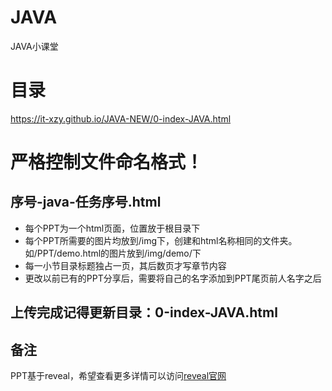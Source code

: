 # JAVA
JAVA小课堂

# 目录
https://it-xzy.github.io/JAVA-NEW/0-index-JAVA.html

# 严格控制文件命名格式！
## 序号-java-任务序号.html

- 每个PPT为一个html页面，位置放于根目录下
- 每个PPT所需要的图片均放到/img下，创建和html名称相同的文件夹。如/PPT/demo.html的图片放到/img/demo/下
- 每一小节目录标题独占一页，其后数页才写章节内容
- 更改以前已有的PPT分享后，需要将自己的名字添加到PPT尾页前人名字之后

## 上传完成记得更新目录：0-index-JAVA.html

## 备注
PPT基于reveal，希望查看更多详情可以访问[reveal官网](https://github.com/hakimel/reveal.js)
